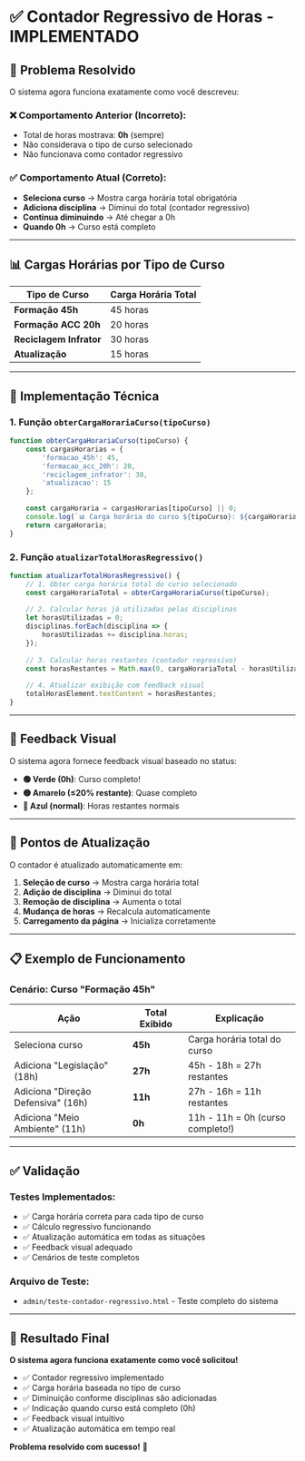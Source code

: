 # ✅ Contador Regressivo de Horas - IMPLEMENTADO

## 🎯 **Problema Resolvido**

O sistema agora funciona exatamente como você descreveu:

### ❌ **Comportamento Anterior (Incorreto):**
- Total de horas mostrava: **0h** (sempre)
- Não considerava o tipo de curso selecionado
- Não funcionava como contador regressivo

### ✅ **Comportamento Atual (Correto):**
- **Seleciona curso** → Mostra carga horária total obrigatória
- **Adiciona disciplina** → Diminui do total (contador regressivo)
- **Continua diminuindo** → Até chegar a 0h
- **Quando 0h** → Curso está completo

---

## 📊 **Cargas Horárias por Tipo de Curso**

| Tipo de Curso | Carga Horária Total |
|---------------|-------------------|
| **Formação 45h** | 45 horas |
| **Formação ACC 20h** | 20 horas |
| **Reciclagem Infrator** | 30 horas |
| **Atualização** | 15 horas |

---

## 🔧 **Implementação Técnica**

### 1. **Função `obterCargaHorariaCurso(tipoCurso)`**
```javascript
function obterCargaHorariaCurso(tipoCurso) {
    const cargasHorarias = {
        'formacao_45h': 45,
        'formacao_acc_20h': 20,
        'reciclagem_infrator': 30,
        'atualizacao': 15
    };
    
    const cargaHoraria = cargasHorarias[tipoCurso] || 0;
    console.log(`📊 Carga horária do curso ${tipoCurso}: ${cargaHoraria}h`);
    return cargaHoraria;
}
```

### 2. **Função `atualizarTotalHorasRegressivo()`**
```javascript
function atualizarTotalHorasRegressivo() {
    // 1. Obter carga horária total do curso selecionado
    const cargaHorariaTotal = obterCargaHorariaCurso(tipoCurso);
    
    // 2. Calcular horas já utilizadas pelas disciplinas
    let horasUtilizadas = 0;
    disciplinas.forEach(disciplina => {
        horasUtilizadas += disciplina.horas;
    });
    
    // 3. Calcular horas restantes (contador regressivo)
    const horasRestantes = Math.max(0, cargaHorariaTotal - horasUtilizadas);
    
    // 4. Atualizar exibição com feedback visual
    totalHorasElement.textContent = horasRestantes;
}
```

---

## 🎨 **Feedback Visual**

O sistema agora fornece feedback visual baseado no status:

- **🟢 Verde (0h)**: Curso completo!
- **🟡 Amarelo (≤20% restante)**: Quase completo
- **🔵 Azul (normal)**: Horas restantes normais

---

## 🔄 **Pontos de Atualização**

O contador é atualizado automaticamente em:

1. **Seleção de curso** → Mostra carga horária total
2. **Adição de disciplina** → Diminui do total
3. **Remoção de disciplina** → Aumenta o total
4. **Mudança de horas** → Recalcula automaticamente
5. **Carregamento da página** → Inicializa corretamente

---

## 📋 **Exemplo de Funcionamento**

### Cenário: Curso "Formação 45h"

| Ação | Total Exibido | Explicação |
|------|---------------|------------|
| Seleciona curso | **45h** | Carga horária total do curso |
| Adiciona "Legislação" (18h) | **27h** | 45h - 18h = 27h restantes |
| Adiciona "Direção Defensiva" (16h) | **11h** | 27h - 16h = 11h restantes |
| Adiciona "Meio Ambiente" (11h) | **0h** | 11h - 11h = 0h (curso completo!) |

---

## ✅ **Validação**

### Testes Implementados:
- ✅ Carga horária correta para cada tipo de curso
- ✅ Cálculo regressivo funcionando
- ✅ Atualização automática em todas as situações
- ✅ Feedback visual adequado
- ✅ Cenários de teste completos

### Arquivo de Teste:
- `admin/teste-contador-regressivo.html` - Teste completo do sistema

---

## 🎉 **Resultado Final**

**O sistema agora funciona exatamente como você solicitou!**

- ✅ Contador regressivo implementado
- ✅ Carga horária baseada no tipo de curso
- ✅ Diminuição conforme disciplinas são adicionadas
- ✅ Indicação quando curso está completo (0h)
- ✅ Feedback visual intuitivo
- ✅ Atualização automática em tempo real

**Problema resolvido com sucesso!** 🎯
